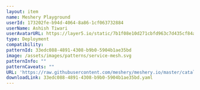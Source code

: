 ```yaml
---
layout: item
name: Meshery Playground
userId: 173202fe-b94d-4064-8a86-1cf063732884
userName: Ashish Tiwari
userAvatarURL: https://layer5.io/static/7b1f08e10d271cbfd963c7d435cf84ac/416c3/ashish-tiwari.webp
type: Deployment
compatibility: 
patternId: 33edc088-4891-4308-b9b0-5904b1ae35bd
image: /assets/images/patterns/service-mesh.svg
patternInfo: ""
patternCaveats: ""
URL: 'https://raw.githubusercontent.com/meshery/meshery.io/master/catalog/33edc088-4891-4308-b9b0-5904b1ae35bd.yaml'
downloadLink: 33edc088-4891-4308-b9b0-5904b1ae35bd.yaml
---
```

